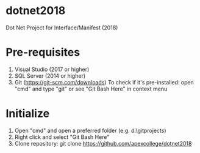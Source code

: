 # dotnet2018
Dot Net Project for Interface/Manifest (2018)

# Pre-requisites
1. Visual Studio (2017 or higher)
2. SQL Server (2014 or higher)
3. Git (https://git-scm.com/downloads)
   To check if it's pre-installed: open "cmd" and type "git" or see "Git Bash Here" in context menu

# Initialize
1. Open "cmd" and open a preferred folder (e.g. d:\gitprojects\)
2. Right click and select "Git Bash Here"
2. Clone repository:
   git clone https://github.com/apexcollege/dotnet2018
